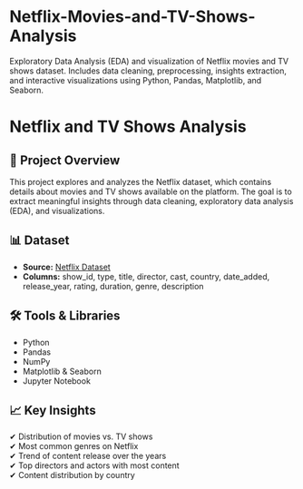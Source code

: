 # Netflix-Movies-and-TV-Shows-Analysis
Exploratory Data Analysis (EDA) and visualization of Netflix movies and TV shows dataset. Includes data cleaning, preprocessing, insights extraction, and interactive visualizations using Python, Pandas, Matplotlib, and Seaborn.


# Netflix and TV Shows Analysis  

## 📌 Project Overview  
This project explores and analyzes the Netflix dataset, which contains details about movies and TV shows available on the platform. The goal is to extract meaningful insights through data cleaning, exploratory data analysis (EDA), and visualizations.  

## 📊 Dataset  
- **Source:** [Netflix Dataset](https://www.kaggle.com/datasets/shivamb/netflix-shows)  
- **Columns:** show_id, type, title, director, cast, country, date_added, release_year, rating, duration, genre, description  

## 🛠️ Tools & Libraries  
- Python  
- Pandas  
- NumPy  
- Matplotlib & Seaborn  
- Jupyter Notebook  

## 📈 Key Insights  
✔ Distribution of movies vs. TV shows  
✔ Most common genres on Netflix  
✔ Trend of content release over the years  
✔ Top directors and actors with most content  
✔ Content distribution by country  
